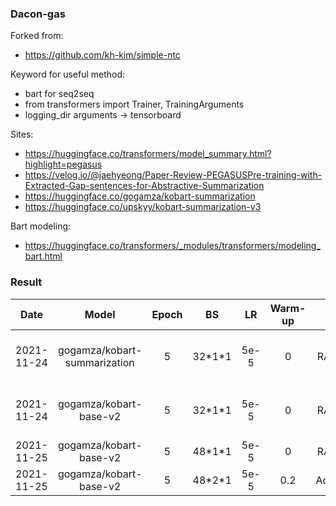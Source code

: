 ### Dacon-gas

Forked from:
  - https://github.com/kh-kim/simple-ntc

Keyword for useful method:
  - bart for seq2seq
  - from transformers import Trainer, TrainingArguments
  - logging_dir arguments -> tensorboard

Sites:
  - https://huggingface.co/transformers/model_summary.html?highlight=pegasus
  - https://velog.io/@jaehyeong/Paper-Review-PEGASUSPre-training-with-Extracted-Gap-sentences-for-Abstractive-Summarization
  - https://huggingface.co/gogamza/kobart-summarization
  - https://huggingface.co/upskyy/kobart-summarization-v3

Bart modeling:
  - https://huggingface.co/transformers/_modules/transformers/modeling_bart.html


### Result

|Date|Model|Epoch|BS|LR|Warm-up|Opt|Tr-loss|Vl-loss|ROUGE-1|ROUGE-2|ROUGE-N|Note|
|:-:|:-:|:-:|:-:|:-:|:-:|:-:|:-:|:-:|:-:|:-:|:-:|:-:|
|2021-11-24|gogamza/kobart-summarization|5|32\*1\*1|5e-5|0|RAdam|3.09|2.09?|**0.4061**|**0.2485**|**0.3299**|train w/ dev. (head 1000)|
|2021-11-24|gogamza/kobart-base-v2|5|32\*1\*1|5e-5|0|RAdam|3.22|2.49?|0.0357|0.0038|0.0327|train w/ dev. (head 1000)|
|2021-11-25|gogamza/kobart-base-v2|5|48\*1\*1|5e-5|0|RAdam|1.73|2.14|0.1062|0.0069|0.0792||
|2021-11-25|gogamza/kobart-base-v2|5|48\*2\*1|5e-5|0.2|AdamW||||||(current-hftrainer)|
